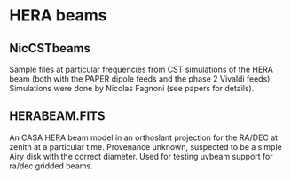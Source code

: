 # HERA beams

## NicCSTbeams

Sample files at particular frequencies from CST simulations of the HERA beam
(both with the PAPER dipole feeds and the phase 2 Vivaldi feeds). Simulations
were done by Nicolas Fagnoni (see papers for details).


## HERABEAM.FITS

An CASA HERA beam model in an orthoslant projection for the RA/DEC at zenith
at a particular time. Provenance unknown, suspected to be a simple Airy disk with
the correct diameter. Used for testing uvbeam support for ra/dec gridded beams.